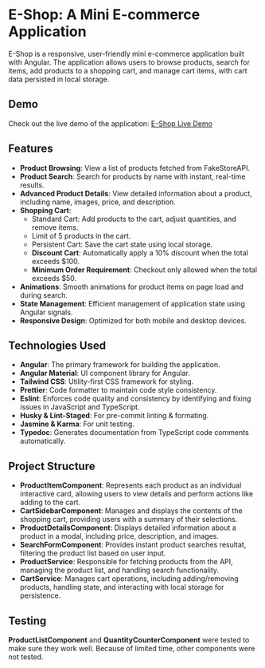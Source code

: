 # E-Shop: A Mini E-commerce Application

E-Shop is a responsive, user-friendly mini e-commerce application built with Angular. The application allows users to browse products, search for items, add products to a shopping cart, and manage cart items, with cart data persisted in local storage.

## Demo

Check out the live demo of the application: <a href="https://kata-pied.vercel.app/" target="_blank">E-Shop Live Demo</a>

## Features

- **Product Browsing**: View a list of products fetched from FakeStoreAPI.
- **Product Search**: Search for products by name with instant, real-time results.
- **Advanced Product Details**: View detailed information about a product, including name, images, price, and description.
- **Shopping Cart**:
  - Standard Cart: Add products to the cart, adjust quantities, and remove items.
  - Limit of 5 products in the cart.
  - Persistent Cart: Save the cart state using local storage.
  - **Discount Cart**: Automatically apply a 10% discount when the total exceeds $100.
  - **Minimum Order Requirement**: Checkout only allowed when the total exceeds $50.
- **Animations**: Smooth animations for product items on page load and during search.
- **State Management**: Efficient management of application state using Angular signals.
- **Responsive Design**: Optimized for both mobile and desktop devices.

## Technologies Used

- **Angular**: The primary framework for building the application.
- **Angular Material**: UI component library for Angular.
- **Tailwind CSS**: Utility-first CSS framework for styling.
- **Prettier**: Code formatter to maintain code style consistency.
- **Eslint**: Enforces code quality and consistency by identifying and fixing issues in JavaScript and TypeScript.
- **Husky & Lint-Staged**: For pre-commit linting & formating.
- **Jasmine & Karma**: For unit testing.
- **Typedoc**: Generates documentation from TypeScript code comments automatically.

## Project Structure

- **ProductItemComponent**: Represents each product as an individual interactive card, allowing users to view details and perform actions like adding to the cart.
- **CartSidebarComponent**: Manages and displays the contents of the shopping cart, providing users with a summary of their selections.
- **ProductDetailsComponent**: Displays detailed information about a product in a modal, including price, description, and images.
- **SearchFormComponent**: Provides instant product searches resultat, filtering the product list based on user input.
- **ProductService**: Responsible for fetching products from the API, managing the product list, and handling search functionality.
- **CartService**: Manages cart operations, including adding/removing products, handling state, and interacting with local storage for persistence.

## Testing

**ProductListComponent** and **QuantityCounterComponent** were tested to make sure they work well. Because of limited time, other components were not tested.
